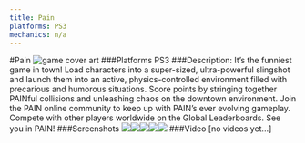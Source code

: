 ```yaml
---
title: Pain
platforms: PS3
mechanics: n/a
---
```

#Pain
![game cover art](//images.igdb.com/igdb/image/upload/t_cover_big/kzppn3y8ze1hhhiiqx2f.jpg "Logo Title Text 1")
###Platforms
PS3
###Description:
It’s the funniest game in town! Load characters into a super-sized, ultra-powerful slingshot and launch them into an active, physics-controlled environment filled with precarious and humorous situations. Score points by stringing together PAINful collisions and unleashing chaos on the downtown environment. Join the PAIN online community to keep up with PAIN’s ever evolving gameplay. Compete with other players worldwide on the Global Leaderboards. See you in PAIN!
###Screenshots
<a target="_blank" href="//images.igdb.com/igdb/image/upload/t_cover_big/kwjiakgtydxh4yjp24ff.jpg"><img src="//images.igdb.com/igdb/image/upload/t_thumb/kwjiakgtydxh4yjp24ff.jpg"/></a><a target="_blank" href="//images.igdb.com/igdb/image/upload/t_cover_big/ylae27bh6xbrznjzaayv.jpg"><img src="//images.igdb.com/igdb/image/upload/t_thumb/ylae27bh6xbrznjzaayv.jpg"/></a><a target="_blank" href="//images.igdb.com/igdb/image/upload/t_cover_big/h06awgcs4t8qjyei7vw4.jpg"><img src="//images.igdb.com/igdb/image/upload/t_thumb/h06awgcs4t8qjyei7vw4.jpg"/></a><a target="_blank" href="//images.igdb.com/igdb/image/upload/t_cover_big/cvedf9fid8rbipumg0m0.jpg"><img src="//images.igdb.com/igdb/image/upload/t_thumb/cvedf9fid8rbipumg0m0.jpg"/></a><a target="_blank" href="//images.igdb.com/igdb/image/upload/t_cover_big/csyq1tkn2q1nag6djtpl.jpg"><img src="//images.igdb.com/igdb/image/upload/t_thumb/csyq1tkn2q1nag6djtpl.jpg"/></a>
###Video
[no videos yet...]
